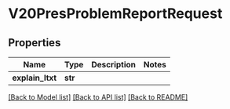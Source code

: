 # V20PresProblemReportRequest


## Properties
Name | Type | Description | Notes
------------ | ------------- | ------------- | -------------
**explain_ltxt** | **str** |  | 

[[Back to Model list]](../README.md#documentation-for-models) [[Back to API list]](../README.md#documentation-for-api-endpoints) [[Back to README]](../README.md)


